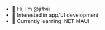 - 👋 Hi, I’m @jiflvii
- 👀 Interested in app/UI development
- 🌱 Currently learning .NET MAUI

<!---
jiflvii/jiflvii is a ✨ special ✨ repository because its `README.md` (this file) appears on your GitHub profile.
You can click the Preview link to take a look at your changes.
--->
